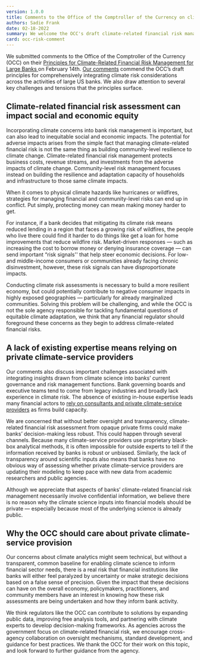 ```yaml
---
version: 1.0.0
title: Comments to the Office of the Comptroller of the Currency on climate-related financial risk
authors: Sadie Frank
date: 02-18-2022
summary: We welcome the OCC's draft climate-related financial risk management principles and point out core tensions that could arise in implementation.
card: occ-risk-comment
---
```


We submitted comments to the Office of the Comptroller of the Currency (OCC) on their [Principles for Climate-Related Financial Risk Management
for Large Banks ](https://www.occ.treas.gov/news-issuances/bulletins/2021/bulletin-2021-62a.pdf) on February 14th. [Our comments](https://files.carbonplan.org/OCC-Climate-Risks-Comments-02-14-2022.pdf) commend the OCC’s draft principles for comprehensively integrating climate risk considerations across the activities of large US banks. We also draw attention to several key challenges and tensions that the principles surface.

## Climate-related financial risk assessment can impact social and economic equity

Incorporating climate concerns into bank risk management is important, but can also lead to inequitable social and economic impacts. The potential for adverse impacts arises from the simple fact that managing climate-related financial risk is not the same thing as building community-level resilience to climate change. Climate-related financial risk management protects business costs, revenue streams, and investments from the adverse impacts of climate change. Community-level risk management focuses instead on building the resilience and adaptation capacity of households and infrastructure to those same climate impacts.

When it comes to physical climate hazards like hurricanes or wildfires, strategies for managing financial and community-level risks can end up in conflict. Put simply, protecting money can mean making money harder to get.

For instance, if a bank decides that mitigating its climate risk means reduced lending in a region that faces a growing risk of wildfires, the people who live there could find it harder to do things like get a loan for home improvements that reduce wildfire risk. Market-driven responses — such as increasing the cost to borrow money or denying insurance coverage — can send important “risk signals'' that help steer economic decisions. For low- and middle-income consumers or communities already facing chronic disinvestment, however, these risk signals can have disproportionate impacts.

Conducting climate risk assessments is necessary to build a more resilient economy, but could potentially contribute to negative consumer impacts in highly exposed geographies — particularly for already marginalized communities. Solving this problem will be challenging, and while the OCC is not the sole agency responsible for tackling fundamental questions of equitable climate adaptation, we think that any financial regulator should foreground these concerns as they begin to address climate-related financial risks.

## A lack of existing expertise means relying on private climate-service providers

Our comments also discuss important challenges associated with integrating insights drawn from climate science into banks’ current governance and risk management functions. Bank governing boards and executive teams tend to come from legacy industries and broadly lack experience in climate risk. The absence of existing in-house expertise leads many financial actors to [rely on consultants and private climate-service providers](https://carbonplan.org/blog/fsoc-open-data) as firms build capacity.

We are concerned that without better oversight and transparency, climate-related financial risk assessment from opaque private firms could make banks’ decision-making less robust. This could happen through several channels. Because many climate-service providers use proprietary black-box analytical methods, it is often impossible for outside experts to tell if the information received by banks is robust or unbiased. Similarly, the lack of transparency around scientific inputs also means that banks have no obvious way of assessing whether private climate-service providers are updating their modeling to keep pace with new data from academic researchers and public agencies.

Although we appreciate that aspects of banks’ climate-related financial risk management necessarily involve confidential information, we believe there is no reason why the climate science inputs into financial models should be private — especially because most of the underlying science is already public.

## Why the OCC should care about private climate-service provision

Our concerns about climate analytics might seem technical, but without a transparent, common baseline for enabling climate science to inform financial sector needs, there is a real risk that financial institutions like banks will either feel paralyzed by uncertainty or make strategic decisions based on a false sense of precision. Given the impact that these decisions can have on the overall economy, policymakers, practitioners, and community members have an interest in knowing how these risk assessments are being undertaken and how they inform bank activity.

We think regulators like the OCC can contribute to solutions by expanding public data, improving free analysis tools, and partnering with climate experts to develop decision-making frameworks. As agencies across the government focus on climate-related financial risk, we encourage cross-agency collaboration on oversight mechanisms, standard development, and guidance for best practices. We thank the OCC for their work on this topic, and look forward to further guidance from the agency.
